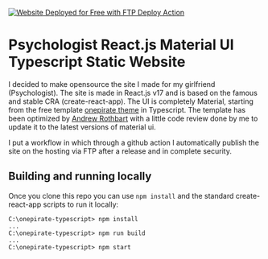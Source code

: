 [<img alt="Website Deployed for Free with FTP Deploy Action" src="https://img.shields.io/badge/Website deployed for free with-FTP DEPLOY ACTION-%3CCOLOR%3E?style=for-the-badge&color=2b9348">](https://github.com/SamKirkland/FTP-Deploy-Action)

# Psychologist React.js Material UI Typescript Static Website

I decided to make opensource the site I made for my girlfriend (Psychologist). The site is made in React.js v17 and is based on the famous and stable CRA (create-react-app). The UI is completely Material, starting from the free template [onepirate theme](https://material-ui.com/store/items/onepirate/) in Typescript.
The template has been optimized by [Andrew Rothbart](https://github.com/rothbart/onepirate-typescript) with a little code review done by me to update it to the latest versions of material ui.

I put a workflow in which through a github action I automatically publish the site on the hosting via FTP after a release and in complete security.

## Building and running locally

Once you clone this repo you can use `npm install` and the standard create-react-app scripts to run it locally:

```
C:\onepirate-typescript> npm install
...
C:\onepirate-typescript> npm run build
...
C:\onepirate-typescript> npm start
```
